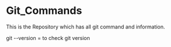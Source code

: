 # Git_Commands
This is the Repository which has all git command and information.

git --version = to check git version
